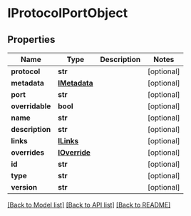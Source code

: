 # IProtocolPortObject

## Properties
Name | Type | Description | Notes
------------ | ------------- | ------------- | -------------
**protocol** | **str** |  | [optional] 
**metadata** | [**IMetadata**](IMetadata.md) |  | [optional] 
**port** | **str** |  | [optional] 
**overridable** | **bool** |  | [optional] 
**name** | **str** |  | [optional] 
**description** | **str** |  | [optional] 
**links** | [**ILinks**](ILinks.md) |  | [optional] 
**overrides** | [**IOverride**](IOverride.md) |  | [optional] 
**id** | **str** |  | [optional] 
**type** | **str** |  | [optional] 
**version** | **str** |  | [optional] 

[[Back to Model list]](../README.md#documentation-for-models) [[Back to API list]](../README.md#documentation-for-api-endpoints) [[Back to README]](../README.md)


